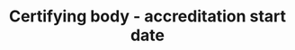 ---
title: 'Certifying body - accreditation start date'
slug: 'certifying-body-accreditation-start-date'
comment: 'yyyy-mm-dd'
required: False
policy: 'Date. Single value only.'
---
